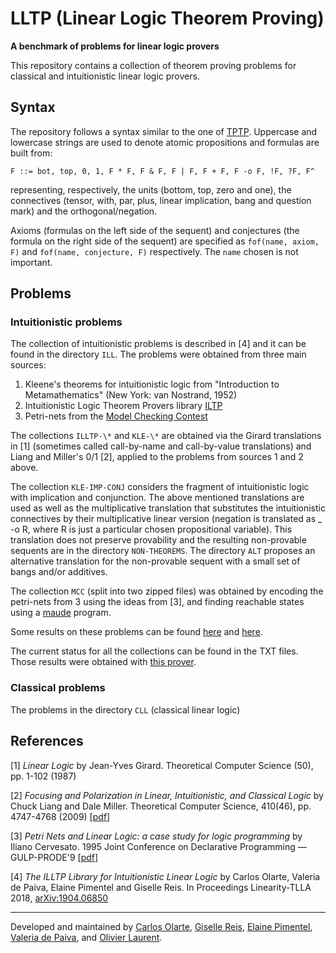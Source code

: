 # LLTP (Linear Logic Theorem Proving)


**A benchmark of problems for linear logic provers**



This repository contains a collection of theorem proving problems for classical and intuitionistic linear logic provers. 


## Syntax
The repository  follows a syntax similar to the one of [TPTP](http://tptp.org/).  Uppercase and lowercase strings are used to denote atomic propositions and formulas are built from:

```
F ::= bot, top, 0, 1, F * F, F & F, F | F, F + F, F -o F, !F, ?F, F^
```
representing, respectively, the units (bottom, top, zero and one), the connectives (tensor, with, par, plus, linear implication, bang and question mark) and the orthogonal/negation.

Axioms (formulas on the left side of the sequent) and conjectures (the formula on the right side of the sequent) are
specified as ``fof(name, axiom, F)`` and ``fof(name, conjecture, F)`` respectively. The ``name`` chosen is not important.



## Problems
### Intuitionistic problems
The collection of intuitionistic problems is described in [4] and it can be found in the directory  ``ILL``. The problems  were obtained from three main sources:

1. Kleene's theorems for intuitionistic logic from "Introduction to Metamathematics" (New York: van Nostrand, 1952)
2. Intuitionistic Logic Theorem Provers library [ILTP](http://iltp.de/)
3. Petri-nets from the [Model Checking Contest](https://pnrepository.lip6.fr/mcc/)

The collections ``ILLTP-\*`` and ``KLE-\*`` are obtained via the Girard translations in [1] (sometimes called call-by-name and call-by-value translations) and Liang and Miller's 0/1 [2], applied to the problems from sources 1 and 2 above. 

The collection  ``KLE-IMP-CONJ`` considers the fragment of intuitionistic logic with implication and conjunction. The above mentioned translations are used as well as the multiplicative 
translation that substitutes the intuitionistic connectives by their multiplicative linear version (negation is translated as _ -o R, where R is just a particular chosen propositional variable). This translation does not preserve provability and the resulting non-provable sequents are in the directory ``NON-THEOREMS``. The directory ``ALT`` proposes an alternative translation for the non-provable sequent with a small set of bangs and/or additives.


The collection ``MCC`` (split into two zipped files)
was obtained by encoding the petri-nets from 3 using the ideas from [3], and finding reachable states 
using a [maude](http://maude.cs.uiuc.edu/) program.

Some results on these problems can be found [here](https://github.com/carlosolarte/Linear-Logic-Prover-in-Maude) and [here](https://github.com/wujuihsuan2016/LL_prover). 

The current status for all the collections can be found in the TXT files. Those results were obtained with [this prover](https://github.com/carlosolarte/Linear-Logic-Prover-in-Maude).

### Classical problems
The problems in the directory  ``CLL`` (classical linear logic)

## References
[1] _Linear Logic_ by Jean-Yves Girard. Theoretical Computer Science (50), pp. 1-102 (1987)

[2] _Focusing and Polarization in Linear, Intuitionistic, and Classical Logic_ by Chuck Liang and Dale Miller. Theoretical Computer Science, 410(46), pp. 4747-4768 (2009) [[pdf](http://www.lix.polytechnique.fr/Labo/Dale.Miller/papers/tcs09fixed.pdf)]

[3] _Petri Nets and Linear Logic: a case study for logic programming_ by Iliano Cervesato. 
1995 Joint Conference on Declarative Programming — GULP-PRODE'9 [[pdf](https://web2.qatar.cmu.edu/iliano/papers/gulp95.pdf)]

[4] _The ILLTP Library for Intuitionistic Linear Logic_ by Carlos Olarte, Valeria de Paiva, Elaine Pimentel and Giselle Reis. In Proceedings Linearity-TLLA 2018, [arXiv:1904.06850](https://arxiv.org/abs/1904.06850)

---

Developed and maintained by [Carlos Olarte](https://sites.google.com/site/carlosolarte/), [Giselle Reis](http://www.gisellereis.com/), [Elaine Pimentel](https://sites.google.com/site/elainepimentel/), [Valeria de Paiva](https://vcvpaiva.github.io/), and [Olivier Laurent](https://perso.ens-lyon.fr/olivier.laurent/). 

